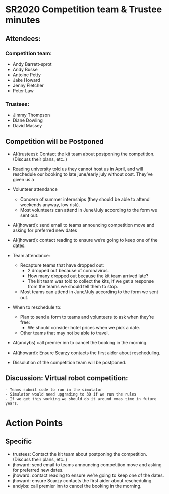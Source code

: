 # SR2020 Competition team & Trustee minutes

## Attendees:
### Competition team:
- Andy Barrett-sprot
- Andy Busse
- Antoine Petty
- Jake Howard
- Jenny Fletcher
- Peter Law
### Trustees:
- Jimmy Thompson
- Diane Dowling
- David Massey

## Competition will be Postponed
- AI(trustees): Contact the kit team about postponing the competition. (Discuss their plans, etc..)
- Reading university told us they cannot host us in April, and will reschedule our booking to late june/early july without cost. They’ve given us a
- Volunteer attendance
    - Concern of summer internships (they should be able to attend weekends anyway, low risk).
    - Most volunteers can attend in June/July according to the form we sent out.
- AI(jhoward): send email to teams announcing competition move and asking for preferred new dates
- AI(jhoward): contact reading to ensure we’re going to keep one of the dates.
- Team attendance:
    - Recapture teams that have dropped out:
        - 2 dropped out because of coronavirus.
        - How many dropped out because the kit team arrived late?
        - The kit team was told to collect the kits, if we get a response from the teams we should tell them to stop.
    - Most teams can attend in June/July according to the form we sent out.
- When to reschedule to:
    - Plan to send a form to teams and volunteers to ask when they’re free:
        - We should consider hotel prices when we pick a date.
    - Other teams that may not be able to travel.

- AI(andybs) call premier inn to cancel the booking in the morning.
- AI(jhoward): Ensure Scarzy contacts the first aider about rescheduling.
- Dissolution of the competition team will be postponed.

## Discussion: Virtual robot competition:
    - Teams submit code to run in the simulator
    - Simulator would need upgrading to 3D if we run the rules
    - If we get this working we should do it around xmas time in future years.

# Action Points
## Specific
- trustees: Contact the kit team about postponing the competition. (Discuss their plans, etc..)
- jhoward: send email to teams announcing competition move and asking for preferred new dates.
- jhoward: contact reading to ensure we’re going to keep one of the dates.
- jhoward: ensure Scarzy contacts the first aider about rescheduling.
- andybs: call premier inn to cancel the booking in the morning.

